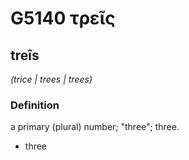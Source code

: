 # G5140 τρεῖς

## treîs

_(trice | trees | trees)_

### Definition

a primary (plural) number; "three"; three.

- three

